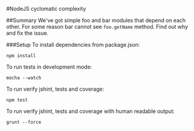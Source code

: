#NodeJS cyclomatic complexity

##Summary
We've got simple foo and bar modules that depend on each other. For some reason bar cannot see `foo.getName` method.
Find out why and fix the issue.

###Setup
To install dependencies from package.json:

    npm install

To run tests in development mode:

    mocha --watch

To run verify jshint, tests and coverage:

    npm test

To run verify jshint, tests and coverage with human readable output:

    grunt --force


